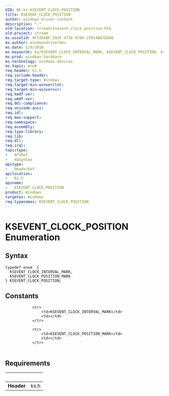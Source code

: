```yaml
---
UID: NE:ks.KSEVENT_CLOCK_POSITION
title: KSEVENT_CLOCK_POSITION
author: windows-driver-content
description: "."
old-location: stream\ksevent_clock_position.htm
old-project: stream
ms.assetid: 9F5268BF-293F-4736-974D-25914B67ED4B
ms.author: windowsdriverdev
ms.date: 1/9/2018
ms.keywords: ks/KSEVENT_CLOCK_INTERVAL_MARK, KSEVENT_CLOCK_POSITION, ks/KSEVENT_CLOCK_POSITION, KSEVENT_CLOCK_INTERVAL_MARK, KSEVENT_CLOCK_POSITION enumeration [Streaming Media Devices], ks/KSEVENT_CLOCK_POSITION_MARK, stream.ksevent_clock_position, KSEVENT_CLOCK_POSITION_MARK
ms.prod: windows-hardware
ms.technology: windows-devices
ms.topic: enum
req.header: ks.h
req.include-header: 
req.target-type: Windows
req.target-min-winverclnt: 
req.target-min-winversvr: 
req.kmdf-ver: 
req.umdf-ver: 
req.ddi-compliance: 
req.unicode-ansi: 
req.idl: 
req.max-support: 
req.namespace: 
req.assembly: 
req.type-library: 
req.lib: 
req.dll: 
req.irql: 
topictype:
-	APIRef
-	kbSyntax
apitype:
-	HeaderDef
apilocation:
-	Ks.h
apiname:
-	KSEVENT_CLOCK_POSITION
product: Windows
targetos: Windows
req.typenames: KSEVENT_CLOCK_POSITION
---
```


# KSEVENT_CLOCK_POSITION Enumeration


## Syntax
````
typedef enum  { 
  KSEVENT_CLOCK_INTERVAL_MARK,
  KSEVENT_CLOCK_POSITION_MARK
} KSEVENT_CLOCK_POSITION;
````

## Constants

<table>
            
                <tr>
                    <td>KSEVENT_CLOCK_INTERVAL_MARK</td>
                    <td></td>
                </tr>
            
                <tr>
                    <td>KSEVENT_CLOCK_POSITION_MARK</td>
                    <td></td>
                </tr>
</table>


## Requirements
| &nbsp; | &nbsp; |
| ---- |:---- |
| **Header** | ks.h |